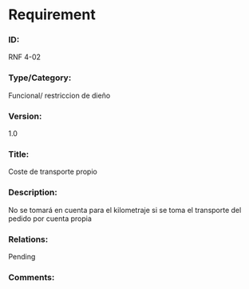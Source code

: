 # Requirement

### ID:

RNF 4-02

### Type/Category:

Funcional/ restriccion de dieño

### Version:

1.0

### Title:

Coste de transporte propio

### Description:

No se tomará en cuenta para el kilometraje si se toma el transporte del pedido por cuenta propia

### Relations:

Pending

### Comments:
